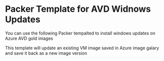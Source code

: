# Packer Template for AVD Widnows Updates

You can use the following Packer tempalted to install windows updates on Azure AVD gold images

This template will update an existing VM image saved in Azure image galary and save it back as a new image version